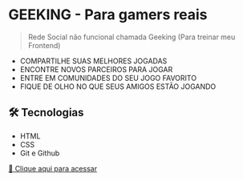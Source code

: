 # GEEKING - Para gamers reais

> Rede Social não funcional chamada Geeking (Para treinar meu Frontend)

* COMPARTILHE SUAS MELHORES JOGADAS
* ENCONTRE NOVOS PARCEIROS PARA JOGAR
* ENTRE EM COMUNIDADES DO SEU JOGO FAVORITO
* FIQUE DE OLHO NO QUE SEUS AMIGOS ESTÃO JOGANDO

## 🛠 Tecnologias

- HTML
- CSS
- Git e Github

[🔗 Clique aqui para acessar](https://scjoaoantonio.github.io/geeking/pages/login/login.html)
